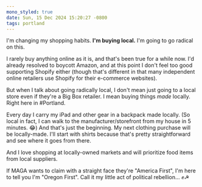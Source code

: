 ```yaml
---
mono_styled: true
date: Sun, 15 Dec 2024 15:20:27 -0800
tags: portland
---
```


I'm changing my shopping habits. **I'm buying local.** I'm going to go radical on this.

I rarely buy anything online as it is, and that's been true for a while now. I'd already resolved to boycott Amazon, and at this point I don't feel too good supporting Shopify either (though that's different in that many independent online retailers use Shopify for their e-commerce websites).

But when I talk about going radically local, I don't mean just going to a local store even if they're a Big Box retailer. I mean buying things _made_ locally. Right here in #Portland.

Every day I carry my iPad and other gear in a backpack made locally. (So local in fact, I can walk to the manufacturer/storefront from my house in 5 minutes. 😂) And that's just the beginning. My next clothing purchase will be locally-made. I'll start with shirts because that's pretty straightforward and see where it goes from there.

And I love shopping at locally-owned markets and will prioritize food items from local suppliers.

If MAGA wants to claim with a straight face they're "America First", I'm here to tell you I'm "Oregon First". Call it my little act of political rebellion… ✊☭
